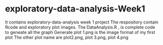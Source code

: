 # exploratory-data-analysis-Week1
It contains exploratory-data-analysis week 1 project
The respository contain Rcode and exploratory plot images.
The DataAnalysis.R , is complete code to geneate all the graph
Generate plot 1.png is the image format of my first plot
The other plot name are plot2.png, plot 3.png, plot 4.png

